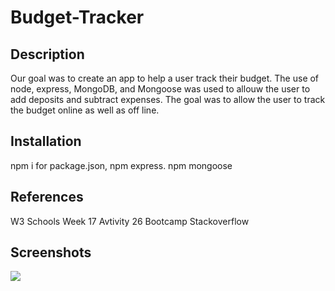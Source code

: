# Budget-Tracker

## Description
Our goal was to create an app to help a user track their budget. The use of node, express, MongoDB, and Mongoose was used to allouw the user to add deposits and subtract expenses. The goal was to allow the user to track the budget online as well as off line.

## Installation
npm i for package.json, npm express. npm mongoose

## References
W3 Schools
Week 17 Avtivity 26 Bootcamp
Stackoverflow

## Screenshots

<img src= "public/assets/images/budget-tracker-screenshot">